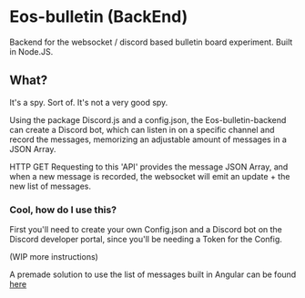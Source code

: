 # Eos-bulletin (BackEnd)

Backend for the websocket / discord based bulletin board experiment. Built in Node.JS.

## What?

It's a spy. Sort of. It's not a very good spy.

Using the package Discord.js and a config.json, the Eos-bulletin-backend can create a Discord bot, which can listen in on a specific channel and record the messages, memorizing an adjustable amount of messages in a JSON Array.

HTTP GET Requesting to this 'API' provides the message JSON Array, and when a new message is recorded, the websocket will emit an update + the new list of messages.

### Cool, how do I use this?
First you'll need to create your own Config.json and a Discord bot on the Discord developer portal, since you'll be needing a Token for the Config.

(WIP more instructions)

A premade solution to use the list of messages built in Angular can be found [here](https://github.com/goblinbot/eos-bulletin-frontend)
